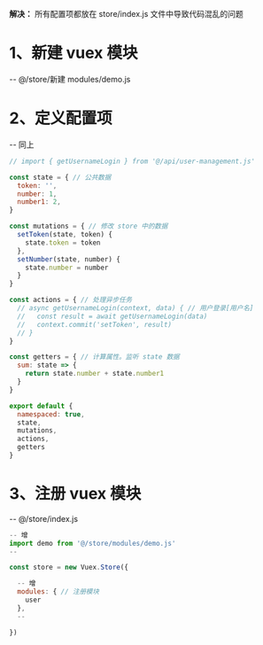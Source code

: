 **解决：** 所有配置项都放在 store/index.js 文件中导致代码混乱的问题

# 1、新建 vuex 模块
  -- @/store/新建 modules/demo.js

# 2、定义配置项
  -- 同上
  ```js
  // import { getUsernameLogin } from '@/api/user-management.js'

  const state = { // 公共数据
    token: '',
    number: 1,
    number1: 2,
  }

  const mutations = { // 修改 store 中的数据
    setToken(state, token) {
      state.token = token
    },
    setNumber(state, number) {
      state.number = number
    }
  }

  const actions = { // 处理异步任务
    // async getUsernameLogin(context, data) { // 用户登录[用户名]
    //   const result = await getUsernameLogin(data)
    //   context.commit('setToken', result)
    // }
  }

  const getters = { // 计算属性。监听 state 数据
    sum: state => {
      return state.number + state.number1
    }
  }

  export default {
    namespaced: true,
    state,
    mutations,
    actions,
    getters
  }
  ```

# 3、注册 vuex 模块
  -- @/store/index.js
  ```js
  -- 增
  import demo from '@/store/modules/demo.js'
  --

  const store = new Vuex.Store({

    -- 增
    modules: { // 注册模块
      user
    },
    --

  })
  ```